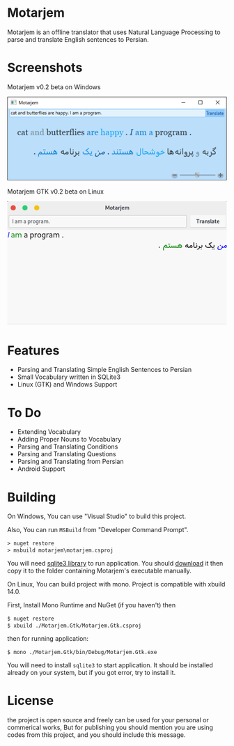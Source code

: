 # Motarjem
Motarjem is an offline translator that uses Natural Language Processing 
to parse and translate English sentences to Persian.

# Screenshots
Motarjem v0.2 beta on Windows

![Motarjem](assets/Motarjem-beta-02.png)

Motarjem GTK v0.2 beta on Linux

![Motarjem GTK](assets/Motarjem-gtk-beta-02.png)

# Features
* Parsing and Translating Simple English Sentences to Persian
* Small Vocabulary written in SQLite3
* Linux (GTK) and Windows Support

# To Do
* Extending Vocabulary
* Adding Proper Nouns to Vocabulary
* Parsing and Translating Conditions
* Parsing and Translating Questions
* Parsing and Translating from Persian
* Android Support

# Building
On Windows, You can use "Visual Studio" to build this project.

Also, You can run `MSBuild` from "Developer Command Prompt".

```
> nuget restore
> msbuild motarjem\motarjem.csproj
```

You will need [sqlite3 library](https://www.sqlite.org) to run application.
You should [download](https://www.sqlite.org/download) it then 
copy it to the folder containing Motarjem's executable manually.

On Linux, You can build project with mono. Project is compatible with xbuild 14.0.

First, Install Mono Runtime and NuGet (if you haven't) then

```
$ nuget restore
$ xbuild ./Motarjem.Gtk/Motarjem.Gtk.csproj
```

then for running application:

```
$ mono ./Motarjem.Gtk/bin/Debug/Motarjem.Gtk.exe
```

You will need to install `sqlite3` to start application.
It should be installed already on your system,
but if you got error, try to install it.


# License
the project is open source and freely can be used for your personal or commerical works,
But for publishing you should mention you are using codes from this project, 
and you should include this message.

